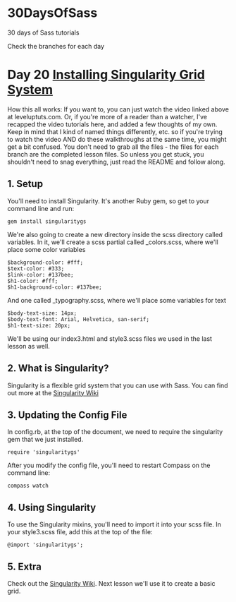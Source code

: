 30DaysOfSass
============

30 days of Sass tutorials

Check the branches for each day

# Day 20 [Installing Singularity Grid System](http://leveluptuts.com/tutorials/sass-tutorials/23-installing-singularity-grid-system)
How this all works:  If you want to, you can just watch the video linked above at leveluptuts.com. Or, if you're more of a reader than a watcher, I've recapped the video tutorials here, and added a few thoughts of my own. Keep in mind that I kind of named things differently, etc. so if you're trying to watch the video AND do these walkthroughs at the same time, you might get a bit confused. You don't need to grab all the files - the files for each branch are the completed lesson files. So unless you get stuck, you shouldn't need to snag everything, just read the README and follow along.

## 1. Setup
You'll need to install Singularity.  It's another Ruby gem, so get to your command line and run:
```
gem install singularitygs
```
We're also going to create a new directory inside the scss directory called variables.
In it, we'll create a scss partial called _colors.scss, where we'll place some color variables
```
$background-color: #fff;
$text-color: #333;
$link-color: #137bee;
$h1-color: #fff;
$h1-background-color: #137bee;
```
And one called _typography.scss, where we'll place some variables for text
```
$body-text-size: 14px;
$body-text-font: Arial, Helvetica, san-serif;
$h1-text-size: 20px;
```
We'll be using our index3.html and style3.scss files we used in the last lesson as well.

## 2. What is Singularity?
Singularity is a flexible grid system that you can use with Sass.  You can find out more at the [Singularity Wiki](https://github.com/at-import/Singularity/wiki)

## 3. Updating the Config File
In config.rb, at the top of the document, we need to require the singularity gem that we just installed.

 ```
require 'singularitygs'
 ```
 After you modify the config file, you'll need to restart Compass on the command line:
 
```
compass watch
```
 
## 4. Using Singularity
To use the Singularity mixins, you'll need to import it into your scss file.  In your style3.scss file, add this at the top of the file:
```
@import 'singularitygs';
```

 
## 5. Extra
Check out the [Singularity Wiki](https://github.com/at-import/Singularity/wiki).  Next lesson we'll use it to create a basic grid.
